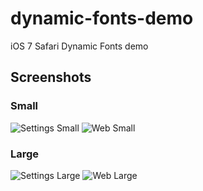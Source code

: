 dynamic-fonts-demo
==================

iOS 7 Safari Dynamic Fonts demo

## Screenshots

### Small

![Settings Small](screenshots/1-1.png)
![Web Small](screenshots/1-2.png)

### Large

![Settings Large](screenshots/2-1.png)
![Web Large](screenshots/2-2.png)
